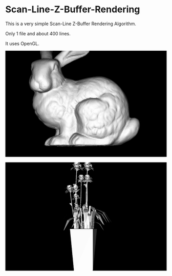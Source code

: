 # Scan-Line-Z-Buffer-Rendering

This is a very simple Scan-Line Z-Buffer Rendering Algorithm.

Only 1 file and about 400 lines.

It uses OpenGL.

![image](https://github.com/llloadinglll/Scan-Line-Z-Buffer-Rendering/blob/master/Screen%20Shot%202017-06-03%20at%2023.13.15.png)

![image](https://github.com/llloadinglll/Scan-Line-Z-Buffer-Rendering/blob/master/Screen%20Shot%202017-06-03%20at%2023.13.28.png)
